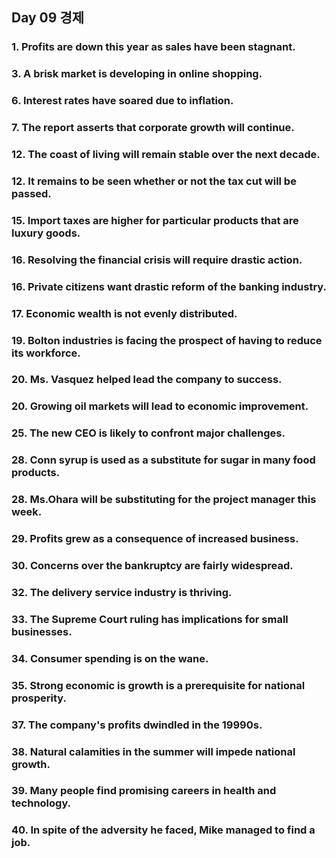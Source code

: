 ## Day 09 경제

### 1. Profits are down this year as sales have been stagnant.

### 3. A brisk market is developing in online shopping.

### 6. Interest rates have soared due to inflation.

### 7. The report asserts that corporate growth will continue.

### 12. The coast of living will remain stable over the next decade.

### 12. It remains to be seen whether or not the tax cut will be passed.

### 15. Import taxes are higher for particular products that are luxury goods.

### 16. Resolving the financial crisis will require drastic action.

### 16. Private citizens want drastic reform of the banking industry.

### 17. Economic wealth is not evenly distributed.

### 19. Bolton industries is facing the prospect of having to reduce its workforce.

### 20. Ms. Vasquez helped lead the company to success.

### 20. Growing oil markets will lead to economic improvement.

### 25. The new CEO is likely to confront major challenges.

### 28. Conn syrup is used as a substitute for sugar in many food products.

### 28. Ms.Ohara will be substituting for the project manager this week.

### 29. Profits grew as a consequence of increased business.

### 30. Concerns over the bankruptcy are fairly widespread.

### 32. The delivery service industry is thriving.

### 33. The Supreme Court ruling has implications for small businesses.

### 34. Consumer spending is on the wane.

### 35. Strong economic is growth is a prerequisite for national prosperity.

### 37. The company's profits dwindled in the 19990s.

### 38. Natural calamities in the summer will impede national growth.

### 39. Many people find promising careers in health and technology.

### 40. In spite of the adversity he faced, Mike managed to find a job.

